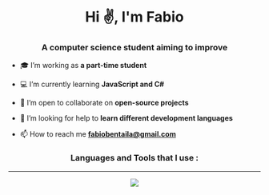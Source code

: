 <h1 align="center">Hi ✌️, I'm Fabio</h1>
<h3 align="center">A computer science student aiming to improve</h3>

- 🎓 I’m working as **a part-time student**

- 💻 I’m currently learning **JavaScript and C#**

- 👯 I’m open to collaborate on **open-source projects**

- 🤝 I’m looking for help to **learn different development languages**

- 📫 How to reach me **fabiobentaila@gmail.com**


<h3 align="center">Languages and Tools that I use :</h3>

---

<p align="center">
  <a href="https://skillicons.dev">
    <img src="https://skillicons.dev/icons?i=c,php,js,git,docker,gradle,maven,html,css,java,jquery,linux,md,postman,py,vscode"/>
  </a>
</p>
